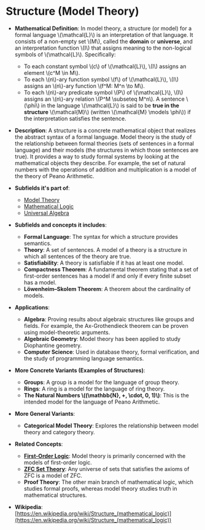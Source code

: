 # Structure (Model Theory)

- **Mathematical Definition**: In model theory, a structure (or model) for a formal language \\(\mathcal{L}\\) is an interpretation of that language. It consists of a non-empty set \\(M\\), called the **domain** or **universe**, and an interpretation function \\(I\\) that assigns meaning to the non-logical symbols of \\(\mathcal{L}\\). Specifically:
    - To each constant symbol \\(c\\) of \\(\mathcal{L}\\), \\(I\\) assigns an element \\(c^M \in M\\).
    - To each \\(n\\)-ary function symbol \\(f\\) of \\(\mathcal{L}\\), \\(I\\) assigns an \\(n\\)-ary function \\(f^M: M^n \to M\\).
    - To each \\(n\\)-ary predicate symbol \\(P\\) of \\(\mathcal{L}\\), \\(I\\) assigns an \\(n\\)-ary relation \\(P^M \subseteq M^n\\).
A sentence \\(\phi\\) in the language \\(\mathcal{L}\\) is said to be **true in the structure** \\(\mathcal{M}\\) (written \\(\mathcal{M} \models \phi\\)) if the interpretation satisfies the sentence.

- **Description**: A structure is a concrete mathematical object that realizes the abstract syntax of a formal language. Model theory is the study of the relationship between formal theories (sets of sentences in a formal language) and their models (the structures in which those sentences are true). It provides a way to study formal systems by looking at the mathematical objects they describe. For example, the set of natural numbers with the operations of addition and multiplication is a model of the theory of Peano Arithmetic.

- **Subfields it's part of**:
    - [Model Theory](https://en.wikipedia.org/wiki/Model_theory)
    - [Mathematical Logic](https://en.wikipedia.org/wiki/Mathematical_logic)
    - [Universal Algebra](https://en.wikipedia.org/wiki/Universal_algebra)

- **Subfields and concepts it includes**:
    - **Formal Language**: The syntax for which a structure provides semantics.
    - **Theory**: A set of sentences. A model of a theory is a structure in which all sentences of the theory are true.
    - **Satisfiability**: A theory is satisfiable if it has at least one model.
    - **Compactness Theorem**: A fundamental theorem stating that a set of first-order sentences has a model if and only if every finite subset has a model.
    - **Löwenheim–Skolem Theorem**: A theorem about the cardinality of models.

- **Applications**:
    - **Algebra**: Proving results about algebraic structures like groups and fields. For example, the Ax-Grothendieck theorem can be proven using model-theoretic arguments.
    - **Algebraic Geometry**: Model theory has been applied to study Diophantine geometry.
    - **Computer Science**: Used in database theory, formal verification, and the study of programming language semantics.

- **More Concrete Variants (Examples of Structures)**:
    - **Groups**: A group is a model for the language of group theory.
    - **Rings**: A ring is a model for the language of ring theory.
    - **The Natural Numbers \\((\mathbb{N}, +, \cdot, 0, 1)\\)**: This is the intended model for the language of Peano Arithmetic.

- **More General Variants**:
    - **Categorical Model Theory**: Explores the relationship between model theory and category theory.

- **Related Concepts**:
    - **[First-Order Logic](../logic/first_order_logic.md)**: Model theory is primarily concerned with the models of first-order logic.
    - **[ZFC Set Theory](../set_theory/zfc.md)**: Any universe of sets that satisfies the axioms of ZFC is a model of ZFC.
    - **Proof Theory**: The other main branch of mathematical logic, which studies formal proofs, whereas model theory studies truth in mathematical structures.

- **Wikipedia**: [https://en.wikipedia.org/wiki/Structure_(mathematical_logic)](https://en.wikipedia.org/wiki/Structure_(mathematical_logic))
